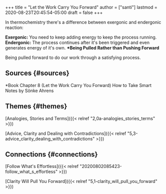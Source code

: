 +++
title = "Let the Work Carry You Forward"
author = ["santi"]
lastmod = 2020-08-23T20:45:54-05:00
draft = false
+++

In thermochemistry there's a difference between exergonic and endergonic reaction:

**Exergonic:** You need to keep adding energy to keep the process running.
**Endergonic:** The process continues after it's been triggered and even generates energy of it's own.
**\*Being Pulled Rather than Pushing Forward**

Being pulled forward to do our work through a satisfying process.


## Sources {#sources}

\*Book Chapter 8 (Let the Work Carry You Forward)
How to Take Smart Notes by Sönke Ahrens


## Themes {#themes}

[Analogies, Stories and Terms]({{< relref "2,0a-analogies_stories_terms" >}})

[Advice, Clarity and Dealing with Contradictions]({{< relref "5,3-advice_clarity_dealing_with_contradictions" >}})


## Connections {#connections}

[Follow What's Effortless]({{< relref "20200802085423-follow_what_s_effortless" >}})

[Clarity Will Pull You Forward]({{< relref "5,1-clarity_will_pull_you_forward" >}})
